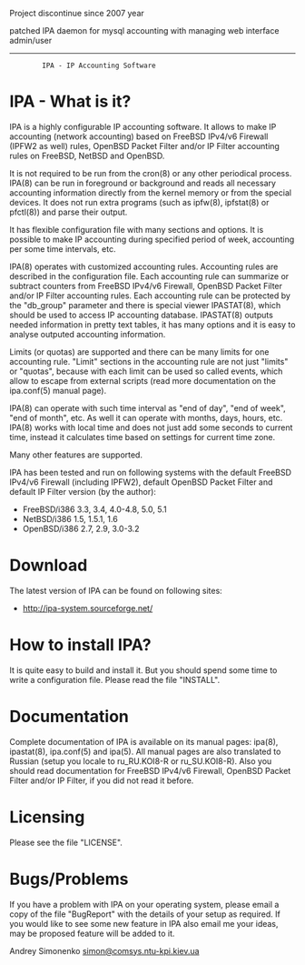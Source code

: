 Project discontinue since 2007 year

patched IPA daemon for mysql accounting with managing web interface admin/user

------------------


			IPA - IP Accounting Software


IPA - What is it?
=================

   IPA is a highly configurable IP accounting software.  It allows to
make IP accounting (network accounting) based on FreeBSD IPv4/v6 Firewall
(IPFW2 as well) rules, OpenBSD Packet Filter and/or IP Filter accounting
rules on FreeBSD, NetBSD and OpenBSD.

   It is not required to be run from the cron(8) or any other periodical
process.  IPA(8) can be run in foreground or background and reads all necessary
accounting information directly from the kernel memory or from the special
devices.  It does not run extra programs (such as ipfw(8), ipfstat(8) or
pfctl(8)) and parse their output.

   It has flexible configuration file with many sections and options.
It is possible to make IP accounting during specified period of week,
accounting per some time intervals, etc.

   IPA(8) operates with customized accounting rules.  Accounting rules
are described in the configuration file.  Each accounting rule can summarize
or subtract counters from FreeBSD IPv4/v6 Firewall, OpenBSD Packet Filter
and/or IP Filter accounting rules.  Each accounting rule can be protected by
the "db_group" parameter and there is special viewer IPASTAT(8), which
should be used to access IP accounting database.  IPASTAT(8) outputs needed
information in pretty text tables, it has many options and it is easy to
analyse outputed accounting information.

   Limits (or quotas) are supported and there can be many limits for one
accounting rule.  "Limit" sections in the accounting rule are not just "limits"
or "quotas", because with each limit can be used so called events, which
allow to escape from external scripts (read more documentation on the
ipa.conf(5) manual page).

   IPA(8) can operate with such time interval as "end of day", "end of week",
"end of month", etc.  As well it can operate with months, days, hours, etc.
IPA(8) works with local time and does not just add some seconds to current
time, instead it calculates time based on settings for current time zone.

   Many other features are supported.

   IPA has been tested and run on following systems with the default
FreeBSD IPv4/v6 Firewall (including IPFW2), default OpenBSD Packet Filter
and default IP Filter version (by the author):

* FreeBSD/i386 3.3, 3.4, 4.0-4.8, 5.0, 5.1
* NetBSD/i386 1.5, 1.5.1, 1.6
* OpenBSD/i386 2.7, 2.9, 3.0-3.2

Download
========

   The latest version of IPA can be found on following sites:

* http://ipa-system.sourceforge.net/


How to install IPA?
===================

   It is quite easy to build and install it.  But you should spend some time
to write a configuration file.  Please read the file "INSTALL".


Documentation
=============

   Complete documentation of IPA is available on its manual pages: ipa(8),
ipastat(8), ipa.conf(5) and ipa(5). All manual pages are also translated
to Russian (setup you locale to ru_RU.KOI8-R or ru_SU.KOI8-R).  Also you
should read documentation for FreeBSD IPv4/v6 Firewall, OpenBSD Packet
Filter and/or IP Filter, if you did not read it before.


Licensing
=========

   Please see the file "LICENSE".


Bugs/Problems
=============

   If you have a problem with IPA on your operating system, please email
a copy of the file "BugReport" with the details of your setup as required.
If you would like to see some new feature in IPA also email me your ideas,
may be proposed feature will be added to it.


Andrey Simonenko
simon@comsys.ntu-kpi.kiev.ua
